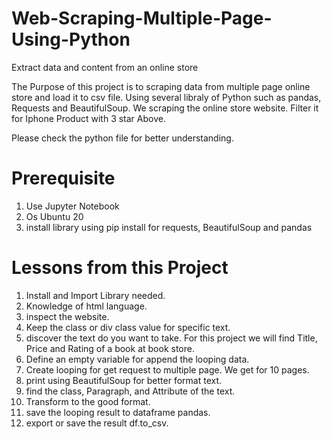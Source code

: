 # Web-Scraping-Multiple-Page-Using-Python
Extract data and content from an online store

The Purpose of this project is to scraping data from multiple page online store and load it to csv file. Using several libraly of Python such as pandas, Requests and BeautifulSoup.
We scraping the online store website. Filter it for Iphone Product with 3 star Above.

Please check the python file for better understanding.

# Prerequisite
1. Use Jupyter Notebook
2. Os Ubuntu 20
3. install library using pip install for requests, BeautifulSoup and pandas
   

# Lessons from this Project
1. Install and Import Library needed.
2. Knowledge of html language.
3. inspect the website.
4. Keep the class or div class value for specific text.
5. discover the text do you want to take. For this project we will find Title, Price and Rating of a book at book store.
6. Define an empty variable for append the looping data.
7. Create looping for get request to multiple page. We get for 10 pages.
8. print using BeautifulSoup for better format text.
9. find the class, Paragraph, and Attribute of the text.
10. Transform to the good format.
11. save the looping result to dataframe pandas.
12. export or save the result df.to_csv.
